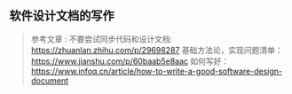 ## 软件设计文档的写作


> 参考文章 : 
> 不要尝试同步代码和设计文档: https://zhuanlan.zhihu.com/p/29698287
> 基础方法论，实现问题清单：https://www.jianshu.com/p/60baab5e8aac
> 如何写好：https://www.infoq.cn/article/how-to-write-a-good-software-design-document